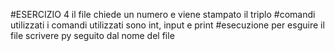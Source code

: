 #ESERCIZIO 4
il file chiede un numero e viene stampato il triplo
#comandi utilizzati
i comandi utilizzati sono int, input e print
#esecuzione
per esguire il file scrivere py seguito dal nome del file
